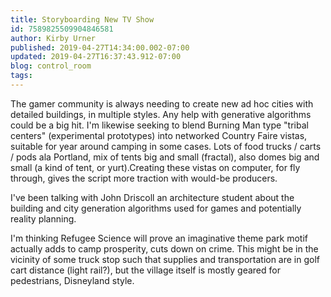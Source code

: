```yaml
---
title: Storyboarding New TV Show
id: 7589825509904846581
author: Kirby Urner
published: 2019-04-27T14:34:00.002-07:00
updated: 2019-04-27T16:37:43.912-07:00
blog: control_room
tags: 
---
```


[](https://blogger.googleusercontent.com/img/b/R29vZ2xl/AVvXsEifBGVBy3QY5yamoOgQIMNAYhKAyvgXdqDKuYKBT_OpbWmD3pIx39qA8btWnIGsXv_ieO-kt7kAikCBk5h71diUIFHbQ3yZELUX5fVXD5efnMQQt1QadAIfqLci6ES8geLj-vVK/s1600/46800257445_3985edc173_z.jpg)

The gamer community is always 
needing to create new ad hoc cities with detailed buildings, in multiple
 styles. Any help with generative algorithms could be a big hit.  I'm
 likewise seeking to blend Burning Man type "tribal centers" 
(experimental prototypes) into networked Country Faire vistas, suitable 
for year around camping in some cases.  Lots of food trucks / carts / 
pods ala Portland, mix of tents big and small (fractal), also domes big 
and small (a kind of tent, or yurt).Creating these vistas on computer, for fly through, gives the script more traction with would-be producers.

I've been talking with John Driscoll
 an architecture student about the building and city generation 
algorithms used for games and potentially reality planning. 

I'm thinking
 Refugee Science will prove an imaginative theme park motif actually 
adds to camp prosperity, cuts down on crime. This might be in the 
vicinity of some truck stop such that supplies and transportation are in
 golf cart distance (light rail?), but the village itself is mostly 
geared for pedestrians, Disneyland style.